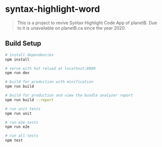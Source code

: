 # syntax-highlight-word

> This is a project to revive Syntax Highlight Code App of planetB. Due to it is unavailable on planetB.ca since the year 2020.

## Build Setup

``` bash
# install dependencies
npm install

# serve with hot reload at localhost:8080
npm run dev

# build for production with minification
npm run build

# build for production and view the bundle analyzer report
npm run build --report

# run unit tests
npm run unit

# run e2e tests
npm run e2e

# run all tests
npm test
```
